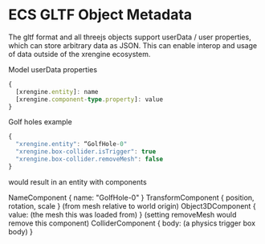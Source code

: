 # ECS GLTF Object Metadata

The gltf format and all threejs objects support userData / user properties, which can store arbitrary data as JSON. This can enable interop and usage of data outside of the xrengine ecosystem.


Model userData properties

```ts
{
  [xrengine.entity]: name
  [xrengine.component-type.property]: value
}
```

Golf holes example

```ts
{
  "xrengine.entity": “GolfHole-0"
  "xrengine.box-collider.isTrigger": true
  "xrengine.box-collider.removeMesh": false
}
```

would result in an entity with components

NameComponent { name: "GolfHole-0" }
TransformComponent { position, rotation, scale } (from mesh relative to world origin)
Object3DComponent { value: (the mesh this was loaded from) } (setting removeMesh would remove this component)
ColliderComponent { body: (a physics trigger box body) }